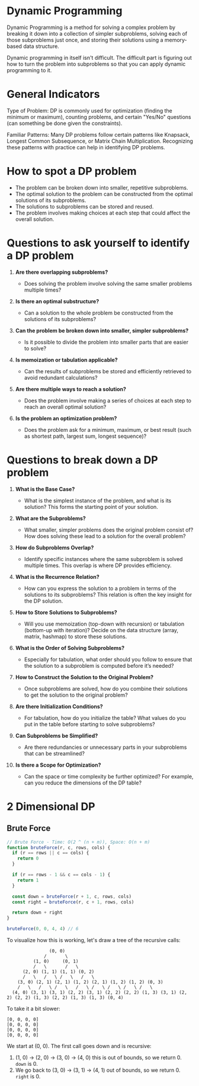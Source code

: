 # Dynamic Programming

Dynamic Programming is a method for solving a complex problem by breaking it down into a collection of simpler subproblems, solving each of those subproblems just once, and storing their solutions using a memory-based data structure.

Dynamic programming in itself isn't difficult. The difficult part is figuring out how to turn the problem into subproblems so that you can apply dynamic programming to it.

# General Indicators

Type of Problem: DP is commonly used for optimization (finding the minimum or maximum), counting problems, and certain "Yes/No" questions (can something be done given the constraints).

Familiar Patterns: Many DP problems follow certain patterns like Knapsack, Longest Common Subsequence, or Matrix Chain Multiplication. Recognizing these patterns with practice can help in identifying DP problems.

# How to spot a DP problem

- The problem can be broken down into smaller, repetitive subproblems.
- The optimal solution to the problem can be constructed from the optimal solutions of its subproblems.
- The solutions to subproblems can be stored and reused.
- The problem involves making choices at each step that could affect the overall solution.

# Questions to ask yourself to identify a DP problem

1. **Are there overlapping subproblems?**

   - Does solving the problem involve solving the same smaller problems multiple times?

2. **Is there an optimal substructure?**

   - Can a solution to the whole problem be constructed from the solutions of its subproblems?

3. **Can the problem be broken down into smaller, simpler subproblems?**

   - Is it possible to divide the problem into smaller parts that are easier to solve?

4. **Is memoization or tabulation applicable?**

   - Can the results of subproblems be stored and efficiently retrieved to avoid redundant calculations?

5. **Are there multiple ways to reach a solution?**

   - Does the problem involve making a series of choices at each step to reach an overall optimal solution?

6. **Is the problem an optimization problem?**
   - Does the problem ask for a minimum, maximum, or best result (such as shortest path, largest sum, longest sequence)?

# Questions to break down a DP problem

1. **What is the Base Case?**

   - What is the simplest instance of the problem, and what is its solution? This forms the starting point of your solution.

2. **What are the Subproblems?**

   - What smaller, simpler problems does the original problem consist of? How does solving these lead to a solution for the overall problem?

3. **How do Subproblems Overlap?**

   - Identify specific instances where the same subproblem is solved multiple times. This overlap is where DP provides efficiency.

4. **What is the Recurrence Relation?**

   - How can you express the solution to a problem in terms of the solutions to its subproblems? This relation is often the key insight for the DP solution.

5. **How to Store Solutions to Subproblems?**

   - Will you use memoization (top-down with recursion) or tabulation (bottom-up with iteration)? Decide on the data structure (array, matrix, hashmap) to store these solutions.

6. **What is the Order of Solving Subproblems?**

   - Especially for tabulation, what order should you follow to ensure that the solution to a subproblem is computed before it’s needed?

7. **How to Construct the Solution to the Original Problem?**

   - Once subproblems are solved, how do you combine their solutions to get the solution to the original problem?

8. **Are there Initialization Conditions?**

   - For tabulation, how do you initialize the table? What values do you put in the table before starting to solve subproblems?

9. **Can Subproblems be Simplified?**

   - Are there redundancies or unnecessary parts in your subproblems that can be streamlined?

10. **Is there a Scope for Optimization?**
    - Can the space or time complexity be further optimized? For example, can you reduce the dimensions of the DP table?

# 2 Dimensional DP

## Brute Force

```js
// Brute Force - Time: O(2 ^ (n + m)), Space: O(n + m)
function bruteForce(r, c, rows, cols) {
  if (r == rows || c == cols) {
    return 0
  }

  if (r == rows - 1 && c == cols - 1) {
    return 1
  }

  const down = bruteForce(r + 1, c, rows, cols)
  const right = bruteForce(r, c + 1, rows, cols)

  return down + right
}

bruteForce(0, 0, 4, 4) // 6
```

To visualize how this is working, let's draw a tree of the recursive calls:

```
                (0, 0)
              /       \
          (1, 0)     (0, 1)
          /   \       /   \
      (2, 0) (1, 1) (1, 1) (0, 2)
      /   \   /   \ /   \   /   \
    (3, 0) (2, 1) (2, 1) (1, 2) (2, 1) (1, 2) (1, 2) (0, 3)
    /   \   /   \ /   \   /   \ /   \ /   \ /   \ /   \
  (4, 0) (3, 1) (3, 1) (2, 2) (3, 1) (2, 2) (2, 2) (1, 3) (3, 1) (2, 2) (2, 2) (1, 3) (2, 2) (1, 3) (1, 3) (0, 4)
```

To take it a bit slower:

```
[0, 0, 0, 0]
[0, 0, 0, 0]
[0, 0, 0, 0]
[0, 0, 0, 0]
```

We start at (0, 0). The first call goes down and is recursive:

1. (1, 0) -> (2, 0) -> (3, 0) -> (4, 0) this is out of bounds, so we return 0. `down` is 0.
2. We go back to (3, 0) -> (3, 1) -> (4, 1) out of bounds, so we return 0. `right` is 0.
